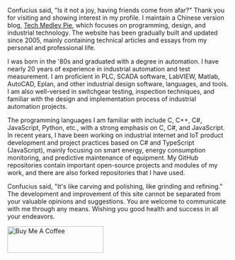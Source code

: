 Confucius said, "Is it not a joy, having friends come from afar?" Thank you for visiting and showing interest in my profile. I maintain a Chinese version blog, [Tech Medley Pie](www.weizhiyong.com), which focuses on programming, design, and industrial technology. The website has been gradually built and updated since 2005, mainly containing technical articles and essays from my personal and professional life.

I was born in the '80s and graduated with a degree in automation. I have nearly 20 years of experience in industrial automation and test measurement. I am proficient in PLC, SCADA software, LabVIEW, Matlab, AutoCAD, Eplan, and other industrial design software, languages, and tools. I am also well-versed in switchgear testing, inspection techniques, and familiar with the design and implementation process of industrial automation projects.

The programming languages I am familiar with include C, C++, C#, JavaScript, Python, etc., with a strong emphasis on C, C#, and JavaScript. In recent years, I have been working on industrial internet and IoT product development and project practices based on C# and TypeScript (JavaScript), mainly focusing on smart energy, energy consumption monitoring, and predictive maintenance of equipment. My GitHub repositories contain important open-source projects and modules of my work, and there are also forked repositories that I have used.

Confucius said, "It's like carving and polishing, like grinding and refining." The development and improvement of this site cannot be separated from your valuable opinions and suggestions. You are welcome to communicate with me through any means. Wishing you good health and success in all your endeavors.

<a href="https://www.buymeacoffee.com/weizy0219" target="_blank"><img src="https://cdn.buymeacoffee.com/buttons/v2/default-yellow.png" alt="Buy Me A Coffee" style="height: 60px !important;width: 217px !important;" ></a>
